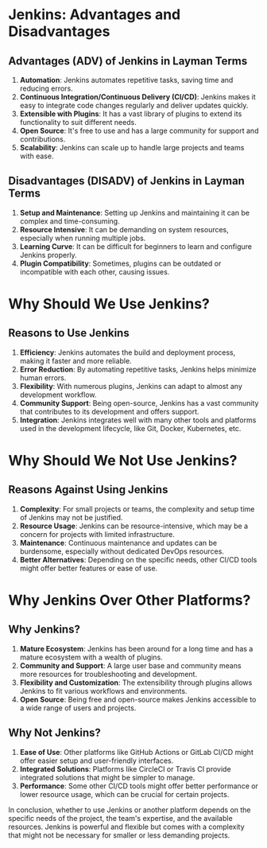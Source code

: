 # Jenkins: Advantages and Disadvantages

## Advantages (ADV) of Jenkins in Layman Terms

1. **Automation**: Jenkins automates repetitive tasks, saving time and reducing errors.
2. **Continuous Integration/Continuous Delivery (CI/CD)**: Jenkins makes it easy to integrate code changes regularly and deliver updates quickly.
3. **Extensible with Plugins**: It has a vast library of plugins to extend its functionality to suit different needs.
4. **Open Source**: It's free to use and has a large community for support and contributions.
5. **Scalability**: Jenkins can scale up to handle large projects and teams with ease.

## Disadvantages (DISADV) of Jenkins in Layman Terms

1. **Setup and Maintenance**: Setting up Jenkins and maintaining it can be complex and time-consuming.
2. **Resource Intensive**: It can be demanding on system resources, especially when running multiple jobs.
3. **Learning Curve**: It can be difficult for beginners to learn and configure Jenkins properly.
4. **Plugin Compatibility**: Sometimes, plugins can be outdated or incompatible with each other, causing issues.

# Why Should We Use Jenkins?

## Reasons to Use Jenkins

1. **Efficiency**: Jenkins automates the build and deployment process, making it faster and more reliable.
2. **Error Reduction**: By automating repetitive tasks, Jenkins helps minimize human errors.
3. **Flexibility**: With numerous plugins, Jenkins can adapt to almost any development workflow.
4. **Community Support**: Being open-source, Jenkins has a vast community that contributes to its development and offers support.
5. **Integration**: Jenkins integrates well with many other tools and platforms used in the development lifecycle, like Git, Docker, Kubernetes, etc.

# Why Should We Not Use Jenkins?

## Reasons Against Using Jenkins

1. **Complexity**: For small projects or teams, the complexity and setup time of Jenkins may not be justified.
2. **Resource Usage**: Jenkins can be resource-intensive, which may be a concern for projects with limited infrastructure.
3. **Maintenance**: Continuous maintenance and updates can be burdensome, especially without dedicated DevOps resources.
4. **Better Alternatives**: Depending on the specific needs, other CI/CD tools might offer better features or ease of use.

# Why Jenkins Over Other Platforms?

## Why Jenkins?

1. **Mature Ecosystem**: Jenkins has been around for a long time and has a mature ecosystem with a wealth of plugins.
2. **Community and Support**: A large user base and community means more resources for troubleshooting and development.
3. **Flexibility and Customization**: The extensibility through plugins allows Jenkins to fit various workflows and environments.
4. **Open Source**: Being free and open-source makes Jenkins accessible to a wide range of users and projects.

## Why Not Jenkins?

1. **Ease of Use**: Other platforms like GitHub Actions or GitLab CI/CD might offer easier setup and user-friendly interfaces.
2. **Integrated Solutions**: Platforms like CircleCI or Travis CI provide integrated solutions that might be simpler to manage.
3. **Performance**: Some other CI/CD tools might offer better performance or lower resource usage, which can be crucial for certain projects.

In conclusion, whether to use Jenkins or another platform depends on the specific needs of the project, the team's expertise, and the available resources. Jenkins is powerful and flexible but comes with a complexity that might not be necessary for smaller or less demanding projects.
